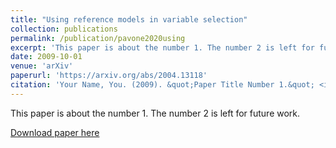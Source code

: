 ```yaml
---
title: "Using reference models in variable selection"
collection: publications
permalink: /publication/pavone2020using
excerpt: 'This paper is about the number 1. The number 2 is left for future work.'
date: 2009-10-01
venue: 'arXiv'
paperurl: 'https://arxiv.org/abs/2004.13118'
citation: 'Your Name, You. (2009). &quot;Paper Title Number 1.&quot; <i>Journal 1</i>. 1(1).'
---
```

This paper is about the number 1. The number 2 is left for future work.

[Download paper here](https://arxiv.org/abs/2004.13118)
